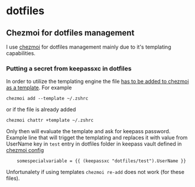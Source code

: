 # dotfiles

## Chezmoi for dotfiles management
I use [chezmoi](chezmoi.io) for dotfiles management mainly due to it's templating capabilities.

### Putting a secret from keepassxc in dotfiles
In order to utilize the templating engine the file [has to be added to chezmoi as a template](https://www.chezmoi.io/user-guide/templating/#creating-a-template-file). For example
```
chezmoi add --template ~/.zshrc
```
or if the file is already added
```
chezmoi chattr +template ~/.zshrc
```
Only then will evaluate the template and ask for keepass password. Example line that will trigget the templating and replaces it with value from UserName key in `test` entry in dotfiles folder in keepass vault defined in [chezmoi config](https://www.chezmoi.io/user-guide/password-managers/keepassxc/)
```
    somespecialvariable = {{ (keepassxc "dotfiles/test").UserName }}
```

Unfortunalety if using templates `chezmoi re-add` does not work (for these files).
